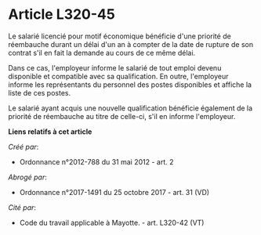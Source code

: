 # Article L320-45

Le salarié licencié pour motif économique bénéficie d'une priorité de réembauche durant un délai d'un an à compter de la date
de rupture de son contrat s'il en fait la demande au cours de ce même délai.

Dans ce cas, l'employeur informe le salarié de tout emploi devenu disponible et compatible avec sa qualification. En outre,
l'employeur informe les représentants du personnel des postes disponibles et affiche la liste de ces postes.

Le salarié ayant acquis une nouvelle qualification bénéficie également de la priorité de réembauche au titre de celle-ci,
s'il en informe l'employeur.

**Liens relatifs à cet article**

_Créé par_:

  - Ordonnance n°2012-788 du 31 mai 2012 - art. 2

_Abrogé par_:

  - Ordonnance n°2017-1491 du 25 octobre 2017 - art. 31 (VD)

_Cité par_:

  - Code du travail applicable à Mayotte. - art. L320-42 (VT)
